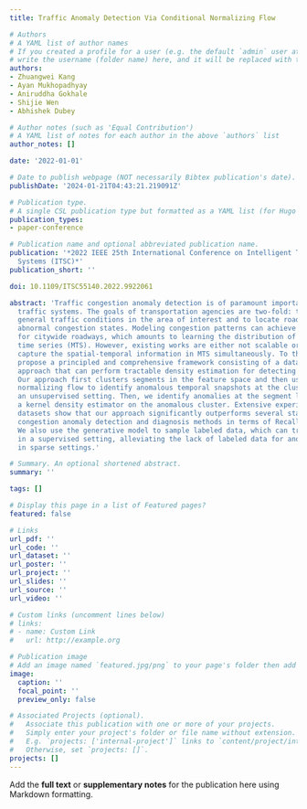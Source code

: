 ```yaml
---
title: Traffic Anomaly Detection Via Conditional Normalizing Flow

# Authors
# A YAML list of author names
# If you created a profile for a user (e.g. the default `admin` user at `content/authors/admin/`), 
# write the username (folder name) here, and it will be replaced with their full name and linked to their profile.
authors:
- Zhuangwei Kang
- Ayan Mukhopadhyay
- Aniruddha Gokhale
- Shijie Wen
- Abhishek Dubey

# Author notes (such as 'Equal Contribution')
# A YAML list of notes for each author in the above `authors` list
author_notes: []

date: '2022-01-01'

# Date to publish webpage (NOT necessarily Bibtex publication's date).
publishDate: '2024-01-21T04:43:21.219091Z'

# Publication type.
# A single CSL publication type but formatted as a YAML list (for Hugo requirements).
publication_types:
- paper-conference

# Publication name and optional abbreviated publication name.
publication: '*2022 IEEE 25th International Conference on Intelligent Transportation
  Systems (ITSC)*'
publication_short: ''

doi: 10.1109/ITSC55140.2022.9922061

abstract: 'Traffic congestion anomaly detection is of paramount importance in intelligent
  traffic systems. The goals of transportation agencies are two-fold: to monitor the
  general traffic conditions in the area of interest and to locate road segments under
  abnormal congestion states. Modeling congestion patterns can achieve these goals
  for citywide roadways, which amounts to learning the distribution of multivariate
  time series (MTS). However, existing works are either not scalable or unable to
  capture the spatial-temporal information in MTS simultaneously. To this end, we
  propose a principled and comprehensive framework consisting of a data-driven generative
  approach that can perform tractable density estimation for detecting traffic anomalies.
  Our approach first clusters segments in the feature space and then uses conditional
  normalizing flow to identify anomalous temporal snapshots at the cluster level in
  an unsupervised setting. Then, we identify anomalies at the segment level by using
  a kernel density estimator on the anomalous cluster. Extensive experiments on synthetic
  datasets show that our approach significantly outperforms several state-of-the-art
  congestion anomaly detection and diagnosis methods in terms of Recall and F1-Score.
  We also use the generative model to sample labeled data, which can train classifiers
  in a supervised setting, alleviating the lack of labeled data for anomaly detection
  in sparse settings.'

# Summary. An optional shortened abstract.
summary: ''

tags: []

# Display this page in a list of Featured pages?
featured: false

# Links
url_pdf: ''
url_code: ''
url_dataset: ''
url_poster: ''
url_project: ''
url_slides: ''
url_source: ''
url_video: ''

# Custom links (uncomment lines below)
# links:
# - name: Custom Link
#   url: http://example.org

# Publication image
# Add an image named `featured.jpg/png` to your page's folder then add a caption below.
image:
  caption: ''
  focal_point: ''
  preview_only: false

# Associated Projects (optional).
#   Associate this publication with one or more of your projects.
#   Simply enter your project's folder or file name without extension.
#   E.g. `projects: ['internal-project']` links to `content/project/internal-project/index.md`.
#   Otherwise, set `projects: []`.
projects: []
---
```


Add the **full text** or **supplementary notes** for the publication here using Markdown formatting.
